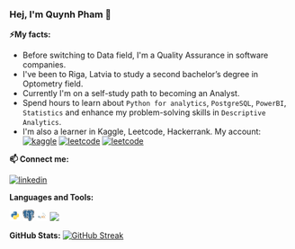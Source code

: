 
### Hej, I'm Quynh Pham 👋

**⚡My facts:** 
  * Before switching to Data field, I'm a Quality Assurance in software companies.
  * I've been to Riga, Latvia to study a second bachelor’s degree in Optometry field.
  * Currently I'm on a self-study path to becoming an Analyst. 
  * Spend hours to learn about <code>Python for analytics</code>, <code>PostgreSQL</code>, <code>PowerBI</code>, <code>Statistics</code> and enhance my problem-solving skills in <code>Descriptive Analytics</code>.
  * I'm also a learner in Kaggle, Leetcode, Hackerrank. My account: [![kaggle](https://img.shields.io/badge/Kaggle-20BEFF?style=for-the-badge&logo=Kaggle&logoColor=white)](https://www.kaggle.com/quynhpt2) [![leetcode](https://img.shields.io/badge/-LeetCode-FFA116?style=for-the-badge&logo=LeetCode&logoColor=black)](https://leetcode.com/ttquynh-pham/) [![leetcode](https://img.shields.io/badge/-Hackerrank-2EC866?style=for-the-badge&logo=HackerRank&logoColor=white)](https://www.hackerrank.com/qpham1291) 


**:mailbox: Connect me:**

[![linkedin](https://img.shields.io/badge/linkedin-0A66C2?style=for-the-badge&logo=linkedin&logoColor=white)](https://www.linkedin.com/in/iamquynhphamtt/)


**Languages and Tools:**  

<code><img height="20" src="https://raw.githubusercontent.com/github/explore/80688e429a7d4ef2fca1e82350fe8e3517d3494d/topics/python/python.png"></code>
<code><img height="20" src="https://raw.githubusercontent.com/github/explore/80688e429a7d4ef2fca1e82350fe8e3517d3494d/topics/postgresql/postgresql.png"></code>
<code><img height="20" src="https://raw.githubusercontent.com/github/explore/80688e429a7d4ef2fca1e82350fe8e3517d3494d/topics/mysql/mysql.png"></code>
<code><img height="20" src="https://raw.githubusercontent.com/marclelijveld/Power-BI-Icons/main/PNG/PowerBI.png"></code>  

**GitHub Stats:**
 [![GitHub Streak](https://github-readme-streak-stats.herokuapp.com/?user=ttquynh-pham&theme=radical)](https://git.io/streak-stats)


